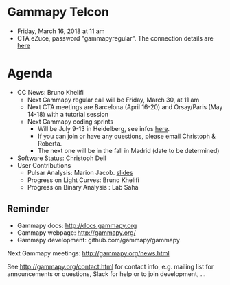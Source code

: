 # Gammapy Telcon

* Friday, March 16, 2018 at 11 am
* CTA eZuce, password "gammapyregular".  The connection details are [here](ConnectionDetails.txt)

# Agenda

* CC News: Bruno Khelifi
  * Next Gammapy regular call will be Friday, March 30, at 11 am
  * Next CTA meetings are Barcelona (April 16-20) and Orsay/Paris (May 14-18) with a tutorial session
  * Next Gammapy coding sprints
      * Will be July 9-13 in Heidelberg, see infos [here](../2018-07-09).
      * If you can join or have any questions, please email Christoph & Roberta.
      * The next one will be in the fall in Madrid (date to be determined)
* Software Status: Christoph Deil
* User Contributions
  * Pulsar Analysis: Marion Jacob.  [slides](gammapy_pulsar.pdf)
  * Progress on Light Curves: Bruno Khelifi
  * Progress on Binary Analysis : Lab Saha


## Reminder

* Gammapy docs: http://docs.gammapy.org
* Gammapy webpage: http://gammapy.org/
* Gammapy development: github.com/gammapy/gammapy

Next Gammapy meetings: http://gammapy.org/news.html

See http://gammapy.org/contact.html for contact info, e.g. mailing list
for announcements or questions, Slack for help or to join development, ...
